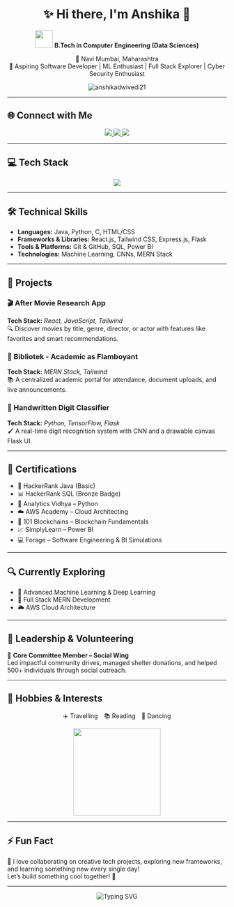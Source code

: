 <h1 align="center">✨ Hi there, I'm Anshika 👋</h1>

<p align="center">
  <img src="https://media.giphy.com/media/hvRJCLFzcasrR4ia7z/giphy.gif" width="40" /> 
  <b>B.Tech in Computer Engineering (Data Sciences)</b>  
</p>
<p align="center">
  📍 Navi Mumbai, Maharashtra <br>
  💼 Aspiring Software Developer | ML Enthusiast | Full Stack Explorer | Cyber Security Enthusiast
</p>

<p align="center">
  <img src="https://komarev.com/ghpvc/?username=anshikadwivedi21&label=Profile%20views&color=0e75b6&style=flat" alt="anshikadwivedi21" />
</p>

---

## 🌐 Connect with Me
<p align="center">
  <a href="https://linkedin.com/in/anshika-dwivedi-319b75220" target="_blank">
    <img src="https://img.shields.io/badge/LinkedIn-%230077B5.svg?style=for-the-badge&logo=linkedin&logoColor=white" />
  </a>
  <a href="mailto:anshikadwivedi2004@gmail.com" target="_blank">
    <img src="https://img.shields.io/badge/Gmail-D14836?style=for-the-badge&logo=gmail&logoColor=white" />
  </a>
  <a href="https://hackerrank.com/anshikadwivedi21" target="_blank">
    <img src="https://img.shields.io/badge/HackerRank-2EC866?style=for-the-badge&logo=HackerRank&logoColor=white" />
  </a>
</p>

---

## 💻 Tech Stack
<p align="center">
  <img src="https://skillicons.dev/icons?i=java,python,js,react,nodejs,html,css,mongodb,mysql,c,flask,docker,git,github,photoshop,canva,powershell,aws" />
</p>

---

## 🛠️ Technical Skills

- **Languages:** Java, Python, C, HTML/CSS  
- **Frameworks & Libraries:** React.js, Tailwind CSS, Express.js, Flask  
- **Tools & Platforms:** Git & GitHub, SQL, Power BI  
- **Technologies:** Machine Learning, CNNs, MERN Stack

---

## 🚀 Projects

### 🎬 After Movie Research App
**Tech Stack:** *React, JavaScript, Tailwind*  
🔍 Discover movies by title, genre, director, or actor with features like favorites and smart recommendations.

### 📖 Bibliotek - Academic as Flamboyant
**Tech Stack:** *MERN Stack, Tailwind*  
📚 A centralized academic portal for attendance, document uploads, and live announcements.

### 🔢 Handwritten Digit Classifier
**Tech Stack:** *Python, TensorFlow, Flask*  
🖌️ A real-time digit recognition system with CNN and a drawable canvas Flask UI.

---

## 🏅 Certifications

- 🧠 HackerRank Java (Basic)
- 📊 HackerRank SQL (Bronze Badge)
- 🐍 Analytics Vidhya – Python
- ☁️ AWS Academy – Cloud Architecting
- 🔗 101 Blockchains – Blockchain Fundamentals
- 📈 SimplyLearn – Power BI
- 💻 Forage – Software Engineering & BI Simulations

---

## 🔍 Currently Exploring

- 🤖 Advanced Machine Learning & Deep Learning  
- 🧩 Full Stack MERN Development  
- 🌥️ AWS Cloud Architecture

---

## 🤝 Leadership & Volunteering

👥 **Core Committee Member – Social Wing**  
Led impactful community drives, managed shelter donations, and helped 500+ individuals through social outreach.

---

## 💃 Hobbies & Interests
<p align="center">
  ✈️ Travelling 📚 Reading 💃 Dancing  
</p>

<p align="center">
  <img src="https://media.giphy.com/media/3o7abKhOpu0NwenH3O/giphy.gif" width="200"/>
</p>

---

## ⚡ Fun Fact

💬 I love collaborating on creative tech projects, exploring new frameworks, and learning something new every single day!  
Let’s build something cool together! 🚀

---

<p align="center">
  <img src="https://readme-typing-svg.demolab.com?font=Fira+Code&duration=2000&pause=1000&color=F76E6E&center=true&vCenter=true&width=435&lines=Thanks+for+visiting+💖;Happy+Coding!+👩‍💻" alt="Typing SVG" />
</p>
